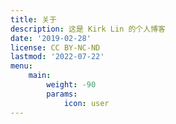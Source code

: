 ```yaml
---
title: 关于
description: 这是 Kirk Lin 的个人博客
date: '2019-02-28'
license: CC BY-NC-ND
lastmod: '2022-07-22'
menu:
    main: 
        weight: -90
        params:
            icon: user
---
```

